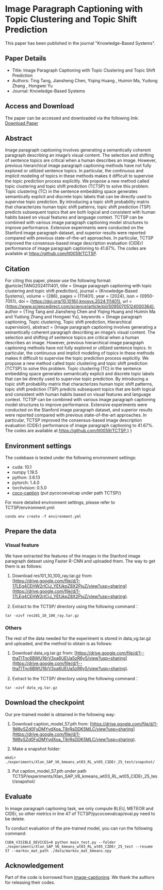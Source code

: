 # Image Paragraph Captioning with Topic Clustering and Topic Shift Prediction

This paper has been published in the journal "Knowledge-Based Systems".

## Paper Details
- Title: Image Paragraph Captioning with Topic Clustering and Topic Shift Prediction
- Authors: Ting Tang, Jiansheng Chen, Yiqing Huang , Huimin Ma, Yudong Zhang , Hongwei Yu
- Journal: Knowledge-Based Systems

## Access and Download
The paper can be accessed and downloaded via the following link:
[Download Paper](https://authors.elsevier.com/a/1iTtG3OAb9Cy9i)

## Abstract
Image paragraph captioning involves generating a semantically coherent paragraph describing an image’s visual content. The selection and shifting of sentence topics are critical when a human describes an image. However, previous hierarchical image paragraph captioning methods have not fully explored or utilized sentence topics. In particular, the continuous and implicit modeling of topics in these methods makes it difficult to supervise the topic prediction process explicitly. We propose a new method called topic clustering and topic shift prediction (TCTSP) to solve this problem. Topic clustering (TC) in the sentence embedding space generates semantically explicit and discrete topic labels that can be directly used to supervise topic prediction. By introducing a topic shift probability matrix that characterizes human topic shift patterns, topic shift prediction (TSP) predicts subsequent topics that are both logical and consistent with human habits based on visual features and language context. TCTSP can be combined with various image paragraph captioning model structures to improve performance. Extensive experiments were conducted on the Stanford image paragraph dataset, and superior results were reported compared with previous state-of-the-art approaches. In particular, TCTSP improved the consensus-based image description evaluation (CIDEr) performance of image paragraph captioning to 41.67%. The codes are available at https://github.com/tt0059/TCTSP.

## Citation
For citing this paper, please use the following format:
@article{TANG2024111401,
title = {Image paragraph captioning with topic clustering and topic shift prediction},
journal = {Knowledge-Based Systems},
volume = {286},
pages = {111401},
year = {2024},
issn = {0950-7051},
doi = {https://doi.org/10.1016/j.knosys.2024.111401},
url = {https://www.sciencedirect.com/science/article/pii/S0950705124000364},
author = {Ting Tang and Jiansheng Chen and Yiqing Huang and Huimin Ma and Yudong Zhang and Hongwei Yu},
keywords = {Image paragraph captioning, Topic clustering, Topic shift prediction, Hierarchical supervision},
abstract = {Image paragraph captioning involves generating a semantically coherent paragraph describing an image’s visual content. The selection and shifting of sentence topics are critical when a human describes an image. However, previous hierarchical image paragraph captioning methods have not fully explored or utilized sentence topics. In particular, the continuous and implicit modeling of topics in these methods makes it difficult to supervise the topic prediction process explicitly. We propose a new method called topic clustering and topic shift prediction (TCTSP) to solve this problem. Topic clustering (TC) in the sentence embedding space generates semantically explicit and discrete topic labels that can be directly used to supervise topic prediction. By introducing a topic shift probability matrix that characterizes human topic shift patterns, topic shift prediction (TSP) predicts subsequent topics that are both logical and consistent with human habits based on visual features and language context. TCTSP can be combined with various image paragraph captioning model structures to improve performance. Extensive experiments were conducted on the Stanford image paragraph dataset, and superior results were reported compared with previous state-of-the-art approaches. In particular, TCTSP improved the consensus-based image description evaluation (CIDEr) performance of image paragraph captioning to 41.67%. The codes are available at https://github.com/tt0059/TCTSP.}
}

## Environment settings
The codebase is tested under the following environment settings:
- cuda: 10.1
- numpy 1.19.5
- python: 3.6.13
- pytorch: 1.4.0
- torchvision: 0.5.0
- [coco-caption](https://github.com/ruotianluo/coco-caption) (put pycocoevalcap under path TCTSP/)

For more detailed environment settings, please refer to TCTSP/environment.yml:
```shell
conda env create -f environment.yml
```

## Prepare the data
### Visual feature
We have extracted the features of the images in the Stanford image paragraph dataset using Faster R-CNN and uploaded them. 
The way to get them is as follows:

1. Download res101_10_100_ray.tar.gz from: [https://drive.google.com/file/d/1-17LEg4CEHW2rICjJ_YEfJkpZ8X2PiuZ/view?usp=sharing](https://drive.google.com/file/d/1-17LEg4CEHW2rICjJ_YEfJkpZ8X2PiuZ/view?usp=sharing).

2. Extract to the TCTSP/ directory using the following command：
```shell
tar -xzvf res101_10_100_ray.tar.gz
```

### Others
The rest of the data needed for the experiment is stored in data_vg.tar.gz and uploaded, and the method to obtain is as follows:

1. Download data_vg.tar.gz from: [https://drive.google.com/file/d/1--thaTlTnc6BWU16rV3xa6UEUa5zR6y5/view?usp=sharing](https://drive.google.com/file/d/1--thaTlTnc6BWU16rV3xa6UEUa5zR6y5/view?usp=sharing).

2. Extract to the TCTSP/ directory using the following command：
```shell
tar -xzvf data_vg.tar.gz
```

## Download the checkpoint

Our pre-trained model is obtained in the following way:

1. Download caption_model_57.pth from: [https://drive.google.com/file/d/1-1M8ySZd0FsDMYvdXoa_T8rRsDDK5MLC/view?usp=sharing](https://drive.google.com/file/d/1-1M8ySZd0FsDMYvdXoa_T8rRsDDK5MLC/view?usp=sharing).

2. Make a snapshot folder:
```shell
mkdir ./experiments/Xlan_SAP_V6_kmeans_wt03_RL_wt05_CIDEr_25_test/snapshot/
```

3. Put caption_model_57.pth under path TCTSP/experiments/Xlan_SAP_V6_kmeans_wt03_RL_wt05_CIDEr_25_test/snapshot/

## Evaluate
In image paragraph captioning task, we only compute BLEU, METEOR and CIDEr, so other metrics in line 47 of TCTSP/pycocoevalcap/eval.py need to be delete.

To conduct evaluation of the pre-trained model, you can run the following command:
```shell
CUDA_VISIBLE_DEVICES=0 python main_test.py --folder ./experiments/Xlan_SAP_V6_kmeans_wt03_RL_wt05_CIDEr_25_test --resume 57 --markov_mat_path ./data/markov_mat_kmeans.npy
```

## Acknowledgement

Part of the code is borrowed from [image-captioning](https://github.com/JDAI-CV/image-captioning). We thank the authors for releasing their codes.
